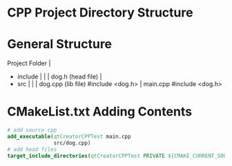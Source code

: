 CPP Project Directory Structure
===

# General Structure

Project Folder
 |
 - include
 |  |
 |  dog.h  (head file)
 |
 - src
 |  |
 |  dog.cpp (lib file) #include <dog.h>
 |
 main.cpp #include <dog.h>
 
 
# CMakeList.txt Adding Contents
 
```cmake
# add source cpp
add_executable(qtCreatorCPPTest main.cpp
               src/dog.cpp)
# add head files             
target_include_directories(qtCreatorCPPTest PRIVATE ${CMAKE_CURRENT_SOURCE_DIR}/include)
```
 
 
